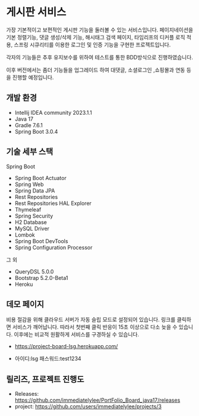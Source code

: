 # 게시판 서비스

가장 기본적이고 보편적인 게시판 기능을 둘러볼 수 있는 서비스입니다.
페이지네이션을 기본 정렬기능, 댓글 생성/삭제 기능, 해시태그 검색 페이지, 타임리프의 디커플 로직 적용, 스프링 시큐리티를 이용한 로그인 및 인증 기능을 구현한 프로젝트입니다.

각자의 기능들은 추후 유지보수를 위하여 테스트를 통한 BDD방식으로 진행하였습니다.

이후 버전에서는 좀더 기능들을 업그레이드 하여 대댓글, 소셜로그인 ,쇼핑몰과 연동 등을 진행할 예정입니다. 

## 개발 환경

* Intellij IDEA community 2023.1.1 
* Java 17
* Gradle 7.6.1
* Spring Boot 3.0.4

## 기술 세부 스택

Spring Boot

* Spring Boot Actuator
* Spring Web
* Spring Data JPA
* Rest Repositories
* Rest Repositories HAL Explorer
* Thymeleaf
* Spring Security
* H2 Database
* MySQL Driver
* Lombok
* Spring Boot DevTools
* Spring Configuration Processor

그 외

* QueryDSL 5.0.0
* Bootstrap 5.2.0-Beta1
* Heroku

## 데모 페이지
비용 절감을 위해 클라우드 서버가 자동 슬립 모드로 설정되어 있습니다. 링크를 클릭하면 서비스가 깨어납니다. 따라서 첫번째 클릭 반응이 15초 이상으로 다소 늦을 수 있습니다. 이후에는 비교적 원활하게 서비스를 구경하실 수 있습니다.

* https://project-board-lsg.herokuapp.com/
  
* 아이디:lsg  패스워드:test1234

## 릴리즈, 프로젝트 진행도 

* Releases: https://github.com/immediatelylee/PortFolio_Board_java17/releases
* project: https://github.com/users/immediatelylee/projects/3
